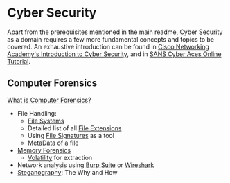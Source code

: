 # Cyber Security
Apart from the prerequisites mentioned in the main readme, Cyber Security as a domain requires a few more fundamental concepts and topics to be covered. An exhaustive introduction can be found in [Cisco Networking Academy's Introduction to Cyber Security](https://www.netacad.com/courses/security/cybersecurity-essentials), and in [SANS Cyber Aces Online Tutorial](https://tutorials.cyberaces.org/tutorials.html).
## Computer Forensics
[What is Computer Forensics?](https://www.open.edu/openlearn/science-maths-technology/digital-forensics/content-section-0?intro=1)  

* File Handling: 
  * [File Systems](https://www.ufsexplorer.com/articles/file-systems-basics.php)
  * Detailed list of all [File Extensions](https://www.online-convert.com/file-type)
  * Using [File Signatures](https://blog.netspi.com/magic-bytes-identifying-common-file-formats-at-a-glance/) as a tool
  * [MetaData](https://resources.infosecinstitute.com/metadata-and-information-security/#gref) of a file
* [Memory Forensics](https://forensicswiki.org/wiki/Memory_analysis)
  * [Volatility](https://resources.infosecinstitute.com/memory-forensics-and-analysis-using-volatility/#gref) for extraction
* Network analysis using [Burp Suite](https://www.youtube.com/playlist?list=PLWPirh4EWFpEiXbu4JgQG0KoX6-MU8FbT) or [Wireshark](https://www.wireshark.org/docs/wsug_html_chunked/ChapterIntroduction.html)
* [Steganography](https://www.edureka.co/blog/steganography-tutorial): The Why and How
